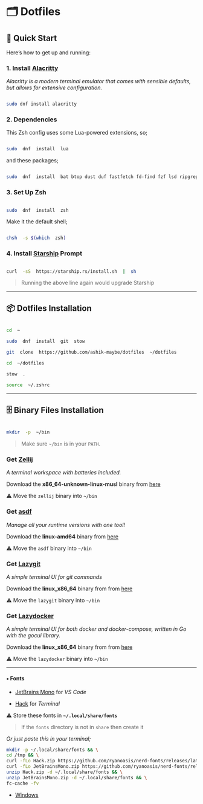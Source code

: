 # 🗂️ Dotfiles

## 🚀 Quick Start

Here’s how to get up and running:

### 1. Install [Alacritty](https://alacritty.org/index.html)

_Alacritty is a modern terminal emulator that comes with sensible defaults, but allows for extensive configuration._

```bash

sudo dnf install alacritty

```

### 2. Dependencies

This Zsh config uses some Lua-powered extensions, so;

```bash

sudo  dnf  install  lua

```

and these packages;

```bash

sudo  dnf  install  bat btop dust duf fastfetch fd-find fzf lsd ripgrep zoxide

```

### 3. Set Up Zsh

```bash

sudo  dnf  install  zsh

```

Make it the default shell;

```bash

chsh  -s $(which  zsh)

```

### 4. Install [Starship](https://starship.rs/) Prompt

```bash

curl  -sS  https://starship.rs/install.sh  |  sh

```

> Running the above line again would upgrade Starship

---

## 📦 Dotfiles Installation

```bash

cd  ~

sudo  dnf  install  git  stow

git  clone  https://github.com/ashik-maybe/dotfiles  ~/dotfiles

cd  ~/dotfiles

stow  .

source  ~/.zshrc

```

---

## 🗄️ Binary Files Installation

```bash

mkdir  -p  ~/bin

```

> Make sure `~/bin` is in your `PATH`.

### Get [Zellij](https://zellij.dev/)

_A terminal workspace with batteries included._

Download the **x86_64-unknown-linux-musl** binary from [here](https://github.com/zellij-org/zellij/releases/)

⚠ Move the `zellij` binary into `~/bin`

### Get [asdf](https://asdf-vm.com/)

_Manage all your runtime versions with one tool!_

Download the **linux-amd64** binary from [here](https://github.com/asdf-vm/asdf/releases/)

⚠ Move the `asdf` binary into `~/bin`

### Get [Lazygit](https://github.com/jesseduffield/lazygit)

_A simple terminal UI for git commands_

Download the **linux_x86_64**
binary from from [here](https://github.com/jesseduffield/lazygit/releases/)

⚠ Move the `lazygit` binary into `~/bin`

### Get [Lazydocker](https://github.com/jesseduffield/lazydocker)

_A simple terminal UI for both docker and docker-compose, written in Go with the gocui library._

Download the **linux_x86_64**
binary from from [here](https://github.com/jesseduffield/lazydocker/releases/)

⚠ Move the `lazydocker` binary into `~/bin`

---

#### ▪ Fonts

- [JetBrains Mono](https://github.com/ryanoasis/nerd-fonts/releases/latest/download/JetBrainsMono.zip) for _VS Code_

- [Hack](https://github.com/ryanoasis/nerd-fonts/releases/latest/download/Hack.zip) for _Terminal_

⚠ Store these fonts in **`~/.local/share/fonts`**

> If the `fonts` directory is not in `share` then create it

_Or just paste this in your terminal;_

```bash
mkdir -p ~/.local/share/fonts && \
cd /tmp && \
curl -fLo Hack.zip https://github.com/ryanoasis/nerd-fonts/releases/latest/download/Hack.zip && \
curl -fLo JetBrainsMono.zip https://github.com/ryanoasis/nerd-fonts/releases/latest/download/JetBrainsMono.zip && \
unzip Hack.zip -d ~/.local/share/fonts && \
unzip JetBrainsMono.zip -d ~/.local/share/fonts && \
fc-cache -fv
```

- [Windows](https://github.com/ashik-maybe/fonts-from-windows-11-22h2)
